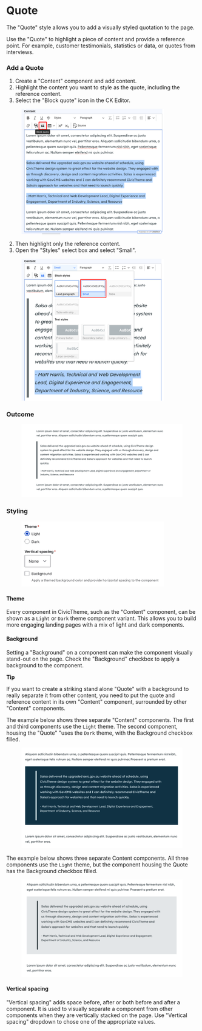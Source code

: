 # Quote

The "Quote" style allows you to add a visually styled quotation to the page.

Use the "Quote" to highlight a piece of content and provide a reference point. For example, customer testimonials, statistics or data, or quotes from interviews.

### Add a Quote

1. Create a "Content" component and add content.
2. Highlight the content you want to style as the quote, including the reference content.
3. Select the "Block quote" icon in the CK Editor.

<div align="left">

<figure><img src="../../.gitbook/assets/quote-1.png" alt="" width="375"><figcaption></figcaption></figure>

</div>

2. Then highlight only the reference content.
3. Open the "Styles" select box and select "Small".

<div align="left">

<figure><img src="../../.gitbook/assets/quote-small-style.png" alt="" width="375"><figcaption></figcaption></figure>

</div>

### Outcome

<figure><img src="../../.gitbook/assets/quote-FE-1.png" alt=""><figcaption></figcaption></figure>

### Styling

<div align="left">

<figure><img src="../../.gitbook/assets/styling.png" alt="" width="375"><figcaption></figcaption></figure>

</div>

#### Theme

Every component in CivicTheme, such as the "Content" component, can be shown as a `Light` or `Dark` theme component variant. This allows you to build more engaging landing pages with a mix of light and dark components.&#x20;

#### Background

Setting a "Background" on a component can make the component visually stand-out on the page. Check the "Background" checkbox to apply a background to the component.&#x20;

**Tip**

If you want to create a striking stand alone "Quote" with a background to really separate it from other content, you need to put the quote and reference content in its own "Content" component, surrounded by other "Content" components.&#x20;

The example below shows three separate "Content" components. The first and third components use the `Light` theme. The second component, housing the "Quote" "uses the `Dark` theme, with the Background checkbox filled.

<figure><img src="../../.gitbook/assets/quote-dark-background.png" alt=""><figcaption></figcaption></figure>

The example below shows three separate Content components. All three components use the `Light` theme, but the component housing the Quote has the Background checkbox filled.

<figure><img src="../../.gitbook/assets/quote-light-background.png" alt=""><figcaption></figcaption></figure>

#### Vertical spacing

"Vertical spacing" adds space before, after or both before and after a component. It is used to visually separate a component from other components when they are vertically stacked on the page. Use "Vertical spacing" dropdown to chose one of the appropriate values.
